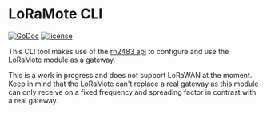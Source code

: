 # LoRaMote CLI
[![GoDoc](https://godoc.org/github.com/BulletTime/loramote?status.svg)](https://godoc.org/github.com/BulletTime/loramote)
[![license](https://img.shields.io/github/license/mashape/apistatus.svg)](https://github.com/BulletTime/loramote/blob/master/LICENSE)

This CLI tool makes use of the [rn2483 api](https://github.com/BulletTime/RN2483) to configure and use the LoRaMote module
as a gateway.

This is a work in progress and does not support LoRaWAN at the moment. Keep in mind that the LoRaMote can't replace a real
gateway as this module can only receive on a fixed frequency and spreading factor in contrast with a real gateway.
